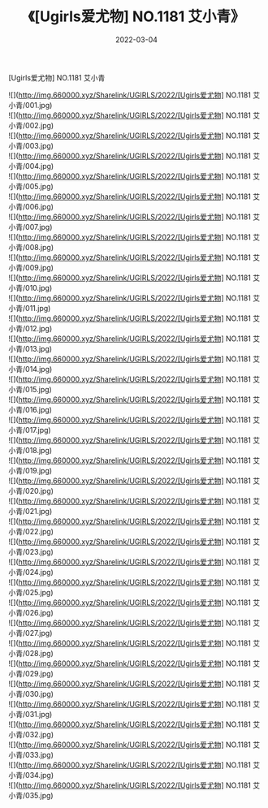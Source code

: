 ﻿---
layout: post
title:  《[Ugirls爱尤物] NO.1181 艾小青》
date:   2022-03-04
img: http://img.660000.xyz/Sharelink/UGIRLS/2022/[Ugirls爱尤物] NO.1181 艾小青/000.jpg
categories: [美女, 清纯, 唯美]
---

[Ugirls爱尤物] NO.1181 艾小青

 ![](http://img.660000.xyz/Sharelink/UGIRLS/2022/[Ugirls爱尤物] NO.1181 艾小青/001.jpg) <br>![](http://img.660000.xyz/Sharelink/UGIRLS/2022/[Ugirls爱尤物] NO.1181 艾小青/002.jpg) <br>![](http://img.660000.xyz/Sharelink/UGIRLS/2022/[Ugirls爱尤物] NO.1181 艾小青/003.jpg) <br>![](http://img.660000.xyz/Sharelink/UGIRLS/2022/[Ugirls爱尤物] NO.1181 艾小青/004.jpg) <br>![](http://img.660000.xyz/Sharelink/UGIRLS/2022/[Ugirls爱尤物] NO.1181 艾小青/005.jpg) <br>![](http://img.660000.xyz/Sharelink/UGIRLS/2022/[Ugirls爱尤物] NO.1181 艾小青/006.jpg) <br>![](http://img.660000.xyz/Sharelink/UGIRLS/2022/[Ugirls爱尤物] NO.1181 艾小青/007.jpg) <br>![](http://img.660000.xyz/Sharelink/UGIRLS/2022/[Ugirls爱尤物] NO.1181 艾小青/008.jpg) <br>![](http://img.660000.xyz/Sharelink/UGIRLS/2022/[Ugirls爱尤物] NO.1181 艾小青/009.jpg) <br>![](http://img.660000.xyz/Sharelink/UGIRLS/2022/[Ugirls爱尤物] NO.1181 艾小青/010.jpg) <br>![](http://img.660000.xyz/Sharelink/UGIRLS/2022/[Ugirls爱尤物] NO.1181 艾小青/011.jpg) <br>![](http://img.660000.xyz/Sharelink/UGIRLS/2022/[Ugirls爱尤物] NO.1181 艾小青/012.jpg) <br>![](http://img.660000.xyz/Sharelink/UGIRLS/2022/[Ugirls爱尤物] NO.1181 艾小青/013.jpg) <br>![](http://img.660000.xyz/Sharelink/UGIRLS/2022/[Ugirls爱尤物] NO.1181 艾小青/014.jpg) <br>![](http://img.660000.xyz/Sharelink/UGIRLS/2022/[Ugirls爱尤物] NO.1181 艾小青/015.jpg) <br>![](http://img.660000.xyz/Sharelink/UGIRLS/2022/[Ugirls爱尤物] NO.1181 艾小青/016.jpg) <br>![](http://img.660000.xyz/Sharelink/UGIRLS/2022/[Ugirls爱尤物] NO.1181 艾小青/017.jpg) <br>![](http://img.660000.xyz/Sharelink/UGIRLS/2022/[Ugirls爱尤物] NO.1181 艾小青/018.jpg) <br>![](http://img.660000.xyz/Sharelink/UGIRLS/2022/[Ugirls爱尤物] NO.1181 艾小青/019.jpg) <br>![](http://img.660000.xyz/Sharelink/UGIRLS/2022/[Ugirls爱尤物] NO.1181 艾小青/020.jpg) <br>![](http://img.660000.xyz/Sharelink/UGIRLS/2022/[Ugirls爱尤物] NO.1181 艾小青/021.jpg) <br>![](http://img.660000.xyz/Sharelink/UGIRLS/2022/[Ugirls爱尤物] NO.1181 艾小青/022.jpg) <br>![](http://img.660000.xyz/Sharelink/UGIRLS/2022/[Ugirls爱尤物] NO.1181 艾小青/023.jpg) <br>![](http://img.660000.xyz/Sharelink/UGIRLS/2022/[Ugirls爱尤物] NO.1181 艾小青/024.jpg) <br>![](http://img.660000.xyz/Sharelink/UGIRLS/2022/[Ugirls爱尤物] NO.1181 艾小青/025.jpg) <br>![](http://img.660000.xyz/Sharelink/UGIRLS/2022/[Ugirls爱尤物] NO.1181 艾小青/026.jpg) <br>![](http://img.660000.xyz/Sharelink/UGIRLS/2022/[Ugirls爱尤物] NO.1181 艾小青/027.jpg) <br>![](http://img.660000.xyz/Sharelink/UGIRLS/2022/[Ugirls爱尤物] NO.1181 艾小青/028.jpg) <br>![](http://img.660000.xyz/Sharelink/UGIRLS/2022/[Ugirls爱尤物] NO.1181 艾小青/029.jpg) <br>![](http://img.660000.xyz/Sharelink/UGIRLS/2022/[Ugirls爱尤物] NO.1181 艾小青/030.jpg) <br>![](http://img.660000.xyz/Sharelink/UGIRLS/2022/[Ugirls爱尤物] NO.1181 艾小青/031.jpg) <br>![](http://img.660000.xyz/Sharelink/UGIRLS/2022/[Ugirls爱尤物] NO.1181 艾小青/032.jpg) <br>![](http://img.660000.xyz/Sharelink/UGIRLS/2022/[Ugirls爱尤物] NO.1181 艾小青/033.jpg) <br>![](http://img.660000.xyz/Sharelink/UGIRLS/2022/[Ugirls爱尤物] NO.1181 艾小青/034.jpg) <br>![](http://img.660000.xyz/Sharelink/UGIRLS/2022/[Ugirls爱尤物] NO.1181 艾小青/035.jpg) <br>